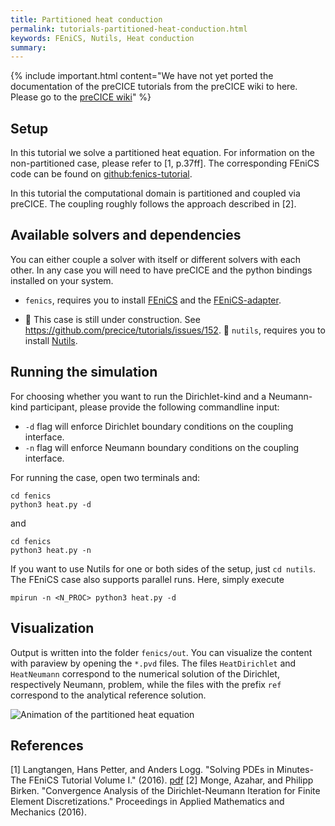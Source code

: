 ```yaml
---
title: Partitioned heat conduction
permalink: tutorials-partitioned-heat-conduction.html
keywords: FEniCS, Nutils, Heat conduction
summary:
---
```


{% include important.html content="We have not yet ported the documentation of the preCICE tutorials from the preCICE wiki to here. Please go to the [preCICE wiki](https://github.com/precice/precice/wiki#2-getting-started---tutorials)" %}

## Setup

In this tutorial we solve a partitioned heat equation. For information on the non-partitioned case, please refer to [1, p.37ff]. The corresponding FEniCS code can be found on [github:fenics-tutorial](https://github.com/hplgit/fenics-tutorial/blob/master/pub/python/vol1/ft03_heat.py).

In this tutorial the computational domain is partitioned and coupled via preCICE. The coupling roughly follows the approach described in [2].

## Available solvers and dependencies

You can either couple a solver with itself or different solvers with each other. In any case you will need to have preCICE and the python bindings installed on your system.

* `fenics`, requires you to install [FEniCS](https://fenicsproject.org/download/) and the [FEniCS-adapter](https://github.com/precice/fenics-adapter). 

* :construction: This case is still under construction. See https://github.com/precice/tutorials/issues/152. :construction: `nutils`, requires you to install [Nutils](http://www.nutils.org/en/latest/).

## Running the simulation

For choosing whether you want to run the Dirichlet-kind and a Neumann-kind participant, please provide the following commandline input:

* `-d` flag will enforce Dirichlet boundary conditions on the coupling interface.
* `-n` flag will enforce Neumann boundary conditions on the coupling interface.

For running the case, open two terminals and:

```
cd fenics
python3 heat.py -d
```

and

```
cd fenics
python3 heat.py -n
```

If you want to use Nutils for one or both sides of the setup, just `cd nutils`. The FEniCS case also supports parallel runs. Here, simply execute

```
mpirun -n <N_PROC> python3 heat.py -d
```

## Visualization

Output is written into the folder `fenics/out`. You can visualize the content with paraview by opening the `*.pvd` files. The files `HeatDirichlet` and `HeatNeumann` correspond to the numerical solution of the Dirichlet, respectively Neumann, problem, while the files with the prefix `ref` correspond to the analytical reference solution.

![Animation of the partitioned heat equation](HT_FEniCS_movie.gif)

## References

[1] Langtangen, Hans Petter, and Anders Logg. "Solving PDEs in Minutes-The FEniCS Tutorial Volume I." (2016). [pdf](https://fenicsproject.org/pub/tutorial/pdf/fenics-tutorial-vol1.pdf)
[2] Monge, Azahar, and Philipp Birken. "Convergence Analysis of the Dirichlet-Neumann Iteration for Finite Element Discretizations." Proceedings in Applied Mathematics and Mechanics (2016).
